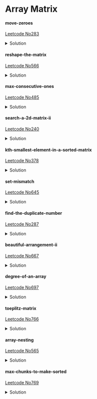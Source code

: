 # Array Matrix

#### move-zeroes 
[Leetcode No283](https://leetcode.com/problems/move-zeroes/)
<details>
  <summary>Solution</summary>

```python
class Solution:
    def moveZeroes(self, nums: List[int]) -> None:
        cnt=0
        i=0
        while i < len(nums):
            if nums[i]==0:
                nums.pop(i)
                cnt+=1
                i=0
            else:
                i=i+1

        for i in range(cnt):
            nums.append(0)
```
```python
# i stop at the zero, j move on, and then exchange
class Solution:
    def moveZeroes(self, nums: List[int]) -> None:
        N = len(nums)
        i = 0
        for j in range(N):
            if nums[j] != 0:
                nums[i], nums[j] = nums[j], nums[i]
                i += 1
```
</details>

#### reshape-the-matrix 
[Leetcode No566](https://leetcode.com/problems/reshape-the-matrix/)
<details>
  <summary>Solution</summary>

```python
class Solution:
    def matrixReshape(self, nums: List[List[int]], r: int, c: int) -> List[List[int]]:
        row=len(nums)
        column=len(nums[0])
        if row*column != r*c:
            return nums
        result=[]
        temp=[]
        for i in range(row):
            for j in range(column):
                temp.append(nums[i][j])
                if len(temp)==c:
                    result.append(temp)
                    temp=[]  
                
        return result
```
```python
# using index
class Solution:
    def matrixReshape(self, nums: List[List[int]], r: int, c: int) -> List[List[int]]:
        row=len(nums)
        column=len(nums[0])
        if row*column != r*c:
            return nums
        result=[]
        for i in range(r):
            result.append([0]*c)
        newRow=0
        newCol=0
        for i in range(row):
            for j in range(column):
                if newCol == c:
                    # next row
                    newRow+=1
                    newCol=0
                result[newRow][newCol]=nums[i][j]
                newCol+=1
        return result
```
</details>

#### max-consecutive-ones 
[Leetcode No485](https://leetcode.com/problems/max-consecutive-ones/)
<details>
  <summary>Solution</summary>
  
```python
class Solution:
    def findMaxConsecutiveOnes(self, nums: List[int]) -> int:
        onesNum=0
        MaxNum=0
        for n in nums:
            if n==1:
                onesNum+=1
            MaxNum=max(MaxNum, onesNum)
            if n==0:
                onesNum=0
        return MaxNum
```
</details>

#### search-a-2d-matrix-ii 
[Leetcode No240](https://leetcode.com/problems/search-a-2d-matrix-ii/)
<details>
  <summary>Solution</summary>
  
```python
class Solution:
    def searchMatrix(self, matrix, target):
        """
        :type matrix: List[List[int]]
        :type target: int
        :rtype: bool
        """
        if not matrix:
            return False
        row=len(matrix)
        col=len(matrix[0])
        # start from the left-top corner
        r=0
        c=col-1
        while r < row and c>=0:
            if target>matrix[r][c]:
                r=r+1
            elif target<matrix[r][c]:
                c=c-1
            else:
                return True
            
        return False
```
</details>

#### kth-smallest-element-in-a-sorted-matrix 
[Leetcode No378](https://leetcode.com/problems/kth-smallest-element-in-a-sorted-matrix/)
<details>
  <summary>Solution</summary>
  
```python
```
</details>

#### set-mismatch 
[Leetcode No645](https://leetcode.com/problems/set-mismatch/)
<details>
  <summary>Solution</summary>
  
```python
```
</details>

#### find-the-duplicate-number
[Leetcode No287](https://leetcode.com/problems/find-the-duplicate-number/)
<details>
  <summary>Solution</summary>
  
```python
```
</details>

#### beautiful-arrangement-ii 
[Leetcode No667](https://leetcode.com/problems/beautiful-arrangement-ii/)
<details>
  <summary>Solution</summary>
  
```python
```
</details>

#### degree-of-an-array 
[Leetcode No697](https://leetcode.com/problems/degree-of-an-array/)
<details>
  <summary>Solution</summary>
  
```python
```
</details>

#### toeplitz-matrix 
[Leetcode No766](https://leetcode.com/problems/toeplitz-matrix/)
<details>
  <summary>Solution</summary>
  
```python
```
</details>

#### array-nesting 
[Leetcode No565](https://leetcode.com/problems/array-nesting/)
<details>
  <summary>Solution</summary>
  
```python
```
</details>

#### max-chunks-to-make-sorted  
[Leetcode No769](https://leetcode.com/problems/max-chunks-to-make-sorted/)
<details>
  <summary>Solution</summary>
  
```python
```
</details>